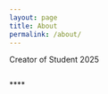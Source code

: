 ```yaml
---
layout: page
title: About
permalink: /about/
---
```


Creator of Student 2025
<style>
    // Style looks pretty compact, but it has a repeat 4, what if we wanted it dynamic
</style>

<!-- This is orignal grid_container class, but now we are adding an id for JavaScript -->
<div class "grid_container" id="grid_container">
    <!-- We are hoping to make the insides with a JavaScript object -->
</div>

<script>
    // 1. Make a connection to the HTML container
    var container = document.getElementById("grid_container");

    // 2. Define a Javascript object for our data
    var living_in_the_world = {
        {"flag": "Flag_of_California", "time_lived": "Forever", "greeting": "Hey"},
        {"flag": "Flag_of_Oregon", "time_lived": "9-years", "greeting": "Hello"},
        {"flag": "Flag_of_England", "time_lived": "2-years", "greeting": "Alright mate"},
        {"flag": "Flag_of_Oregon", "time_lived": "2-years", "greeting": "Aloha"},
    }; 
    
    // 3a. Consider how to update style count for size of container
    // 3b. Build a grid items inside of our container for each row of data
    for (var row of living_in_the_world) {
        // make a "div" with "class grid_item "div" for each row
        // add "img" tag and "p" tags for data
    }
</script>

<style>
    /* Style looks pretty compact, trace grid-container and grid-item in the code */
    .grid-container {
        display: grid;
        grid-template-columns: repeat(auto-fill, minmax(150px, 1fr)); /* Dynamic columns */
        gap: 10px;
    }
    .grid-item {
        text-align: center;
    }
    .grid-item img {
        width: 100%;
        height: 100px; /* Fixed height for uniformity */
        object-fit: contain; /* Ensure the image fits within the fixed height */
    }
    .grid-item p {
        margin: 5px 0; /* Add some margin for spacing */
    }
</style>

<!-- This grid_container class is for the CSS styling, the id is for JavaScript connection -->
<div class="grid-container" id="grid_container">
    <!-- content will be added here by JavaScript -->
</div>

<script>
    // 1. Make a connection to the HTML container defined in the HTML div
    var container = document.getElementById("grid_container"); // This container connects to the HTML div

    // 2. Define a JavaScript object for our http source and our data rows for the Living in the World grid
    var http_source = "https://upload.wikimedia.org/wikipedia/commons/";
    var living_in_the_world = [
        {"flag": "0/01/Flag_of_California.svg", "greeting": "Hey", "description": "California - forever"},
        {"flag": "b/b9/Flag_of_Oregon.svg", "greeting": "Hi", "description": "Oregon - 9 years"},
        {"flag": "b/be/Flag_of_England.svg", "greeting": "Alright mate", "description": "England - 2 years"},
        {"flag": "e/ef/Flag_of_Hawaii.svg", "greeting": "Aloha", "description": "Hawaii - 2 years"},
    ]; 
    
    // 3a. Consider how to update style count for size of container
    // The grid-template-columns has been defined as dynamic with auto-fill and minmax

    // 3b. Build grid items inside of our container for each row of data
    for (const location of living_in_the_world) {
        // Create a "div" with "class grid-item" for each row
        var gridItem = document.createElement("div");
        gridItem.className = "grid-item";  // This class name connects the gridItem to the CSS style elements
        // Add "img" HTML tag for the flag
        var img = document.createElement("img");
        img.src = http_source + location.flag; // concatenate the source and flag
        img.alt = location.flag + " Flag"; // add alt text for accessibility

        // Add "p" HTML tag for the description
        var description = document.createElement("p");
        description.textContent = location.description; // extract the description

        // Add "p" HTML tag for the greeting
        var greeting = document.createElement("p");
        greeting.textContent = location.greeting;  // extract the greeting

        // Append img and p HTML tags to the grid item DIV
        gridItem.appendChild(img);
        gridItem.appendChild(description);
        gridItem.appendChild(greeting);

        // Append the grid item DIV to the container DIV
        container.appendChild(gridItem);
    }
</script>

**<script>
    // 1. Make a connection to the HTML container defined in the HTML div
    const container = document.getElementById("grid_container"); // This container connects to the HTML div

    // 2. Define a JavaScript object for our http source and our data rows for the Living in the World grid
    const http_source = "https://upload.wikimedia.org/wikipedia/commons/";
    const living_in_the_world = [
        {flag: "0/01/Flag_of_California.svg", greeting: "Hey", description: "California - forever"},
        {flag: "b/b9/Flag_of_Oregon.svg", greeting: "Hi", description: "Oregon - 9 years"},
        {flag: "b/be/Flag_of_England.svg", greeting: "Alright mate", description: "England - 2 years"},
        {flag: "e/ef/Flag_of_Hawaii.svg", greeting: "Aloha", description: "Hawaii - 2 years"},
    ]; 
    
    // 3a. Consider how to update style count for size of container
    // The grid-template-columns has been defined as dynamic with auto-fill and minmax

    // 3b. Build grid items inside of our container for each row of data
    living_in_the_world.forEach(location => {
        // Create a "div" with "class grid-item" for each row
        const gridItem = document.createElement("div");
        gridItem.className = "grid-item";  // This class name connects the gridItem to the CSS style elements

        // Add "img" HTML tag for the flag
        const img = document.createElement("img");
        img.src = `${http_source}${location.flag}`; // concatenate the source and flag
        img.alt = `${location.flag} Flag`; // add alt text for accessibility

        // Add "p" HTML tag for the description
        const description = document.createElement("p");
        description.textContent = location.description; // extract the description

        // Add "p" HTML tag for the greeting
        const greeting = document.createElement("p");
        greeting.textContent = location.greeting;  // extract the greeting

        // Append img and p HTML tags to the grid item DIV
        gridItem.appendChild(img);
        gridItem.appendChild(description);
        gridItem.appendChild(greeting);

        // Append the grid item DIV to the container DIV
        container.appendChild(gridItem);
    });
</script>**
